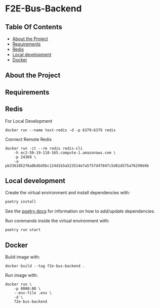 # F2E-Bus-Backend

## Table Of Contents

- [About the Project](#about-the-project)
- [Requirements](#requirements)
- [Redis](#redis)
- [Local development](#local-development)
- [Docker](#docker)

## About the Project

## Requirements

## Redis

For Local Development

```shell
docker run --name test-redis -d -p 6379:6379 redis
```

Connect Remote Redis

```shell
docker run -it --rm redis redis-cli
    -h ec2-50-19-118-165.compute-1.amazonaws.com \
    -p 24369 \
    -a pb3361052f6a0bdbd5bc124d1b5a523514e7a5757d47847c5d61d575af6299d4b
```

## Local development

Create the virtual environment and install dependencies with:

```sh
poetry install
```

See the [poetry docs](https://python-poetry.org/docs/) for information on how to add/update dependencies.

Run commands inside the virtual environment with:

```shell
poetry run start
```

## Docker

Build image with:

```shell
docker build --tag f2e-bus-backend .
```

Run image with:

```shell
docker run \
    -p 8000:80 \
    --env-file .env \
    -d \
    f2e-bus-backend
```
